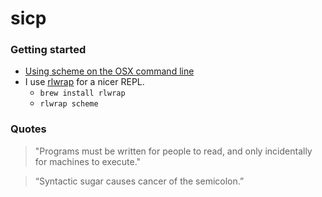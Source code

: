 sicp
====

### Getting started
* [Using scheme on the OSX command line](http://dustingram.com/articles/2012/08/01/using-scheme-in-macos-x-on-the-command-line/)
* I use [rlwrap](http://utopia.knoware.nl/~hlub/rlwrap/README.txt) for a nicer REPL.
    - `brew install rlwrap`
    - `rlwrap scheme`

### Quotes
> "Programs must be written for people to read, and only incidentally for machines to execute."

> “Syntactic sugar causes cancer of the semicolon.”
